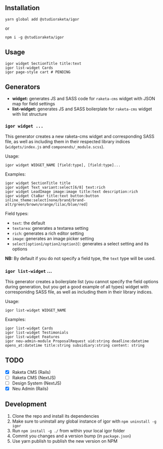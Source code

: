 ## Installation

```
yarn global add @studioraketa/igor
```

or

```
npm i -g @studioraketa/igor
```

## Usage

```
igor widget SectionTitle title:text
igor list-widget Cards
igor page-style cart # PENDING
```

## Generators

- **widget:** generates JS and SASS code for `raketa-cms` widget with JSON map for field settings
- **list-widget:** generates JS and SASS boilerplate for `raketa-cms` widget with list structure

### `igor widget ...`

This generator creates a new raketa-cms widget and corresponding SASS file, as well as including them in their respected library indices (`widgets/index.js` and `componends/_module.scss`).

Usage:

```
igor widget WIDGET_NAME [field:type], [field:type]...
```

Examples:

```
igor widget SectionTitle title
igor widget Text variant:select[6/8] text:rich
igor widget LeadImage image:image title:text description:rich
igor widget CtaBar title:text button:button inline_theme:select[none/brand/brand-alt/green/brown/orange/lilac/blue/red]
```

Field types:

- `text`: the default
- `textarea`: generates a textarea setting
- `rich`: generates a rich editor setting
- `image`: generates an image picker setting
- `select[option1/option2/option3]`: generates a select setting and its options

**NB:** By default if you do not specify a field type, the `text` type will be used.

### `igor list-widget` ...

This generator creates a boilerplate list (you cannot specify the field options during generation, but you get a good example of all types) widget with corresponidng SASS file, as well as including them in their library indices.

Usage:

```
igor list-widget WIDGET_NAME
```

Examples:

```
igor list-widget Cards
igor list-widget Testimonials
igor list-widget Features
igor neu-admin-module ProposalRequest uid:string deadline:datetime opens_at:datetime title:string subsidiary:string content: string
```

## TODO

- [x] Raketa CMS (Rails)
- [ ] Raketa CMS (NextJS)
- [ ] Design System (NextJS)
- [x] Neu Admin (Rails)

## Development

1. Clone the repo and install its dependencies
1. Make sure to uninstall any global instance of igor with `npm uninstall -g igor`
1. Run `npm install -g ./` from within your local igor folder
1. Commit you changes and a version bump (in `package.json`)
1. Use yarn publish to publish the new version on NPM
